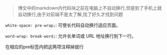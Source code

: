 > 博文中的markdown内代码块之前在电脑上不自动换行,但是到了手机上就自动换行,由于对前端不是太了解,找了好久才找到问题  

`white-space: pre-wrap;`: 可使长代码自动换行适应页面。  

`word-wrap: break-word;`: 允许长单词或 URL 地址换行到下一行。  

在相应的pre标签内把这两项注释掉就行